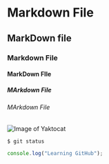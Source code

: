 # Markdown File

## MarkDown file

### Markdown File

#### MarkDown FIle

##### MArkdown File

###### MArkdown File

![Image of Yaktocat](https://octodex.github.com/images/yaktocat.png)

```
$ git status
```
``` javascript
console.log("Learning GitHub");
```
